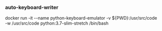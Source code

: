 ### auto-keyboard-writer

docker run -it --name python-keyboard-emulator -v ${PWD}:/usr/src/code -w /usr/src/code python:3.7-slim-stretch /bin/bash